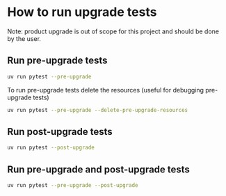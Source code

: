 How to run upgrade tests
==========================

Note: product upgrade is out of scope for this project and should be done by the user.

## Run pre-upgrade tests

```bash
uv run pytest --pre-upgrade

```

To run pre-upgrade tests delete the resources (useful for debugging pre-upgrade tests)

```bash
uv run pytest --pre-upgrade --delete-pre-upgrade-resources
```

## Run post-upgrade tests

```bash
uv run pytest --post-upgrade
```


## Run pre-upgrade and post-upgrade tests

```bash
uv run pytest --pre-upgrade --post-upgrade
```
